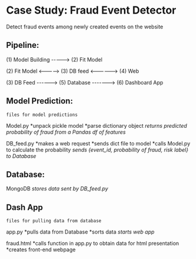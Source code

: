 # Case Study: Fraud Event Detector
Detect fraud events among newly created events on the website

## Pipeline:

(1) Model Building ----->   (2) Fit Model

(2) Fit Model     <----->   (3) DB feed    <------>   (4) Web

(3) DB Feed ------>  (5) Database  ------->  (6) Dashboard App


## Model Prediction:
`files for model predictions`

Model.py
  *unpack pickle model
  *parse dictionary object
  *returns predicted probability of fraud from a Pandas df of features*

DB_feed.py
  *makes a web request
  *sends dict file to model
  *calls Model.py to calculate the probability
  *sends {event_id, probability of fraud, risk label} to Database*

## Database:

MongoDB
  *stores data sent by DB_feed.py*


## Dash App
`files for pulling data from database`

app.py
  *pulls data from Database
  *sorts data
  *starts web app*

fraud.html
  *calls function in app.py to obtain data for html presentation
  *creates front-end webpage
